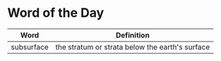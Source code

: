 # Word of the Day

|Word|Definition|
|---|---|
|subsurface|the stratum or strata below the earth's surface|